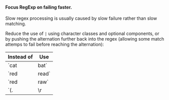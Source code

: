 #### Focus RegExp on failing faster.

Slow regex processing is usually caused by slow failure rather than slow matching.

Reduce the use of `|` using character classes and optional components, or by pushing the alternation further back into the regex (allowing some match attemps to fail before reaching the alternation):

| Instead of | Use          |
|------------|--------------|
| `cat|bat`  | `[cb]at`     |
| `red|read` | `rea?d`      |
| `red|raw`  | `r(?:ed|aw)` |
| `(.|\r|\n)`| `[\s\S]`     |
